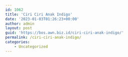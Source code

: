 ```yaml
---
id: 1062
title: 'Ciri Ciri Anak Indigo'
date: '2023-01-03T01:26:23+00:00'
author: admin
layout: post
guid: 'https://bos.awn.biz.id/ciri-ciri-anak-indigo/'
permalink: /ciri-ciri-anak-indigo/
categories:
    - Uncategorized
---
```


